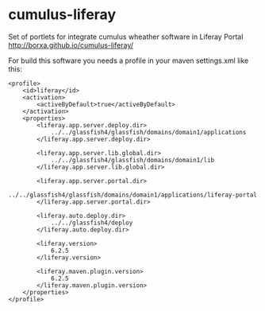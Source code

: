 # cumulus-liferay
Set of portlets for integrate cumulus wheather software in Liferay Portal
http://borxa.github.io/cumulus-liferay/

For build this software you needs a profile in your maven settings.xml like this:
```
<profile>
    <id>liferay</id>
    <activation>
        <activeByDefault>true</activeByDefault>
    </activation>
    <properties>
        <liferay.app.server.deploy.dir>
            ../../glassfish4/glassfish/domains/domain1/applications
        </liferay.app.server.deploy.dir>

        <liferay.app.server.lib.global.dir>
            ../../glassfish4/glassfish/domains/domain1/lib
        </liferay.app.server.lib.global.dir>

        <liferay.app.server.portal.dir>
            ../../glassfish4/glassfish/domains/domain1/applications/liferay-portal
        </liferay.app.server.portal.dir>

        <liferay.auto.deploy.dir>
            ../../glassfish4/deploy
        </liferay.auto.deploy.dir>

        <liferay.version>
            6.2.5
        </liferay.version>

        <liferay.maven.plugin.version>
            6.2.5
        </liferay.maven.plugin.version>
    </properties>
</profile>
```
